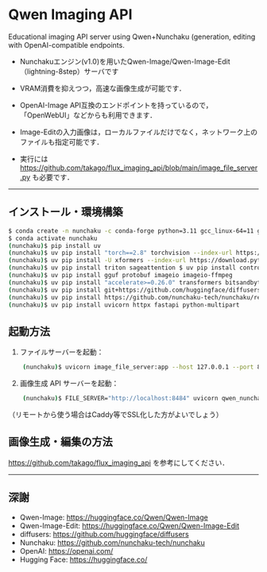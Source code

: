 # Qwen Imaging API
Educational imaging API server using Qwen+Nunchaku (generation, editing with OpenAI-compatible endpoints.

  * Nunchakuエンジン(v1.0)を用いたQwen-Image/Qwen-Image-Edit（lightning-8step）サーバです
  * VRAM消費を抑えつつ，高速な画像生成が可能です．
  * OpenAI-Image API互換のエンドポイントを持っているので，「OpenWebUI」などからも利用できます．
  * Image-Editの入力画像は，ローカルファイルだけでなく，ネットワーク上のファイルも指定可能です．
       
  * 実行には https://github.com/takago/flux_imaging_api/blob/main/image_file_server.py も必要です．



  --------------------------------------------------------------------------------------------------

## インストール・環境構築 ##

```bash
$ conda create -n nunchaku -c conda-forge python=3.11 gcc_linux-64=11 gxx cuda-toolkit=12.8 cmake
$ conda activate nunchaku
(nunchaku)$ pip install uv
(nunchaku)$ uv pip install "torch==2.8" torchvision --index-url https://download.pytorch.org/whl/cu128
(nunchaku)$ uv pip install -U xformers --index-url https://download.pytorch.org/whl/cu128
(nunchaku)$ uv pip install triton sageattention $ uv pip install controlnet_aux dwpose matplotlib
(nunchaku)$ uv pip install gguf protobuf imageio imageio-ffmpeg
(nunchaku)$ uv pip install "accelerate>=0.26.0" transformers bitsandbytes peft sentencepiece
(nunchaku)$ uv pip install git+https://github.com/huggingface/diffusers.git "peft>=0.17.0"
(nunchaku)$ uv pip install https://github.com/nunchaku-tech/nunchaku/releases/download/v1.0.0/nunchaku-1.0.0+torch2.8-cp311-cp311-linux_x86_64.whl 
(nunchaku)$ uv pip install uvicorn httpx fastapi python-multipart
```


## 起動方法 ##

1.  ファイルサーバーを起動：
```bash
    (nunchaku)$ uvicorn image_file_server:app --host 127.0.0.1 --port 8484
```
2.  画像生成 API サーバーを起動：
```bash
    (nunchaku)$ FILE_SERVER="http://localhost:8484" uvicorn qwen_nunchaku_imaging_api:app --host 127.0.0.1 --port 8444
```
（リモートから使う場合はCaddy等でSSL化した方がよいでしょう）


## 画像生成・編集の方法 ##
 
  https://github.com/takago/flux_imaging_api を参考にしてください．


----------
## 深謝 ##
- Qwen-Image: https://huggingface.co/Qwen/Qwen-Image
- Qwen-Image-Edit: https://huggingface.co/Qwen/Qwen-Image-Edit
- diffusers: https://github.com/huggingface/diffusers
- Nunchaku: https://github.com/nunchaku-tech/nunchaku
- OpenAI: https://openai.com/
- Hugging Face: https://huggingface.co/
